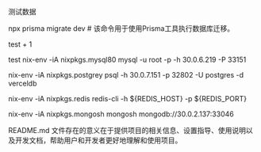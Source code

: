 测试数据

npx prisma migrate dev # 该命令用于使用Prisma工具执行数据库迁移。


test + 1

test
nix-env -iA nixpkgs.mysql80
mysql -u root -p -h 30.0.6.219 -P 33151

nix-env -iA nixpkgs.postgrey
psql -h 30.0.7.151 -p 32802 -U postgres -d verceldb

nix-env -iA nixpkgs.redis
redis-cli -h ${REDIS_HOST} -p ${REDIS_PORT}

nix-env -iA nixpkgs.mongosh
mongosh mongodb://30.0.2.137:33046

README.md 文件存在的意义在于提供项目的相关信息、设置指导、使用说明以及开发文档，帮助用户和开发者更好地理解和使用项目。